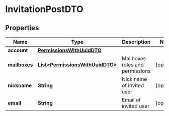 # InvitationPostDTO

## Properties
Name | Type | Description | Notes
------------ | ------------- | ------------- | -------------
**account** | [**PermissionsWithUuidDTO**](PermissionsWithUuidDTO.md) |  | 
**mailboxes** | [**List&lt;PermissionsWithUuidDTO&gt;**](PermissionsWithUuidDTO.md) | Mailboxes roles and permissions |  [optional]
**nickname** | **String** | Nick name of invited user |  [optional]
**email** | **String** | Email of invited user |  [optional]
